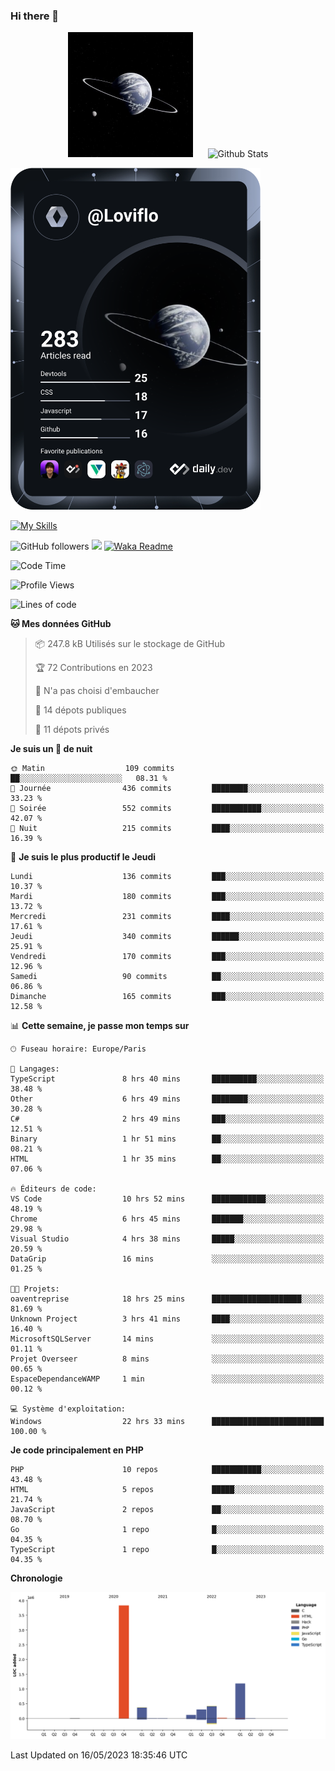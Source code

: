 ### Hi there 👋

<p align="center">
  <img src="https://github.com/Loviflo/Loviflo/blob/main/img/portrait.jpg" alt="Loviflo" height="200" style="margin-right: 20px"/>
  <img src="https://github-readme-stats.vercel.app/api?username=Loviflo&show_icons=true&theme=graywhite" alt="Github Stats" />
</p>

<a href="https://app.daily.dev/loviflo"><img src="https://github.com/loviflo/loviflo/blob/main/devcard.svg" width="400" alt="Loviflo's Dev Card"/></a>


[![My Skills](https://skillicons.dev/icons?i=php,laravel,symfony,mysql,js,ts,html,css,sass,angular,docker,webpack,vscode,figma,git,github,gitlab)](https://skillicons.dev)


![GitHub followers](https://img.shields.io/github/followers/Loviflo?label=Follow&style=social)
![](https://visitor-badge.glitch.me/badge?page_id=Loviflo.Loviflo)
[![Waka Readme](https://github.com/Loviflo/Loviflo/actions/workflows/update-stats.yml/badge.svg)](https://github.com/Loviflo/Loviflo/actions/workflows/update-stats.yml)

<!--START_SECTION:waka-->
![Code Time](http://img.shields.io/badge/Code%20Time-1%2C151%20hrs%2023%20mins-blue)

![Profile Views](http://img.shields.io/badge/Vues%20du%20profil-0-blue)

![Lines of code](https://img.shields.io/badge/Depuis%20Hello%20World%2C%20j%27ai%20%C3%A9crit-6.2%20million%20Lignes%20de%20code-blue)

**🐱 Mes données GitHub** 

> 📦 247.8 kB Utilisés sur le stockage de GitHub 
 > 
> 🏆 72 Contributions en 2023
 > 
> 🚫 N'a pas choisi d'embaucher
 > 
> 📜 14 dépots publiques 
 > 
> 🔑 11 dépots privés 
 > 
**Je suis un 🦉 de nuit** 

```text
🌞 Matin                  109 commits         ██░░░░░░░░░░░░░░░░░░░░░░░   08.31 % 
🌆 Journée                436 commits         ████████░░░░░░░░░░░░░░░░░   33.23 % 
🌃 Soirée                 552 commits         ███████████░░░░░░░░░░░░░░   42.07 % 
🌙 Nuit                   215 commits         ████░░░░░░░░░░░░░░░░░░░░░   16.39 % 
```
📅 **Je suis le plus productif le Jeudi** 

```text
Lundi                    136 commits         ███░░░░░░░░░░░░░░░░░░░░░░   10.37 % 
Mardi                    180 commits         ███░░░░░░░░░░░░░░░░░░░░░░   13.72 % 
Mercredi                 231 commits         ████░░░░░░░░░░░░░░░░░░░░░   17.61 % 
Jeudi                    340 commits         ██████░░░░░░░░░░░░░░░░░░░   25.91 % 
Vendredi                 170 commits         ███░░░░░░░░░░░░░░░░░░░░░░   12.96 % 
Samedi                   90 commits          ██░░░░░░░░░░░░░░░░░░░░░░░   06.86 % 
Dimanche                 165 commits         ███░░░░░░░░░░░░░░░░░░░░░░   12.58 % 
```


📊 **Cette semaine, je passe mon temps sur** 

```text
🕑︎ Fuseau horaire: Europe/Paris

💬 Langages: 
TypeScript               8 hrs 40 mins       ██████████░░░░░░░░░░░░░░░   38.48 % 
Other                    6 hrs 49 mins       ████████░░░░░░░░░░░░░░░░░   30.28 % 
C#                       2 hrs 49 mins       ███░░░░░░░░░░░░░░░░░░░░░░   12.51 % 
Binary                   1 hr 51 mins        ██░░░░░░░░░░░░░░░░░░░░░░░   08.21 % 
HTML                     1 hr 35 mins        ██░░░░░░░░░░░░░░░░░░░░░░░   07.06 % 

🔥 Éditeurs de code: 
VS Code                  10 hrs 52 mins      ████████████░░░░░░░░░░░░░   48.19 % 
Chrome                   6 hrs 45 mins       ███████░░░░░░░░░░░░░░░░░░   29.98 % 
Visual Studio            4 hrs 38 mins       █████░░░░░░░░░░░░░░░░░░░░   20.59 % 
DataGrip                 16 mins             ░░░░░░░░░░░░░░░░░░░░░░░░░   01.25 % 

🐱‍💻 Projets: 
oaventreprise            18 hrs 25 mins      ████████████████████░░░░░   81.69 % 
Unknown Project          3 hrs 41 mins       ████░░░░░░░░░░░░░░░░░░░░░   16.40 % 
MicrosoftSQLServer       14 mins             ░░░░░░░░░░░░░░░░░░░░░░░░░   01.11 % 
Projet Overseer          8 mins              ░░░░░░░░░░░░░░░░░░░░░░░░░   00.65 % 
EspaceDependanceWAMP     1 min               ░░░░░░░░░░░░░░░░░░░░░░░░░   00.12 % 

💻 Système d'exploitation: 
Windows                  22 hrs 33 mins      █████████████████████████   100.00 % 
```

**Je code principalement en PHP** 

```text
PHP                      10 repos            ███████████░░░░░░░░░░░░░░   43.48 % 
HTML                     5 repos             █████░░░░░░░░░░░░░░░░░░░░   21.74 % 
JavaScript               2 repos             ██░░░░░░░░░░░░░░░░░░░░░░░   08.70 % 
Go                       1 repo              █░░░░░░░░░░░░░░░░░░░░░░░░   04.35 % 
TypeScript               1 repo              █░░░░░░░░░░░░░░░░░░░░░░░░   04.35 % 
```



**Chronologie**

![Lines of Code chart](https://raw.githubusercontent.com/Loviflo/Loviflo/main/assets/bar_graph.png)


 Last Updated on 16/05/2023 18:35:46 UTC
<!--END_SECTION:waka-->
